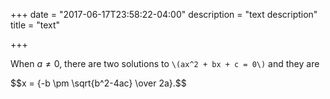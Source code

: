 +++
date = "2017-06-17T23:58:22-04:00"
description = "text description"
title = "text"

+++

When $a \ne 0$, there are two solutions to `\(ax^2 + bx + c = 0\)` and they are
<div>$$x = {-b \pm \sqrt{b^2-4ac} \over 2a}.$$</div>
